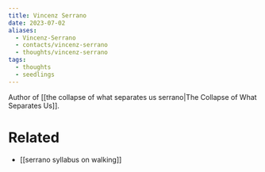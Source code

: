 ```yaml
---
title: Vincenz Serrano
date: 2023-07-02
aliases:
  - Vincenz-Serrano
  - contacts/vincenz-serrano
  - thoughts/vincenz-serrano
tags:
  - thoughts
  - seedlings
---
```

Author of [[the collapse of what separates us serrano|The Collapse of What Separates Us]].

# Related

- [[serrano syllabus on walking]]